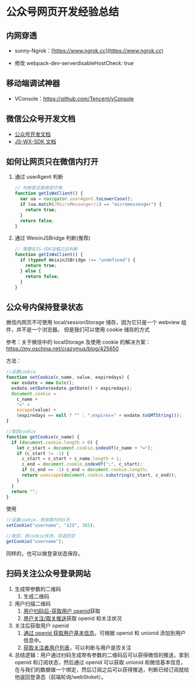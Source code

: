 # 公众号网页开发经验总结

## 内网穿透

- sunny-Ngrok：[https://www.ngrok.cc](https://www.ngrok.cc)

- 修改 webpack-dev-serverdisableHostCheck: true

## 移动端调试神器

- VConsole：https://github.com/Tencent/vConsole

## 微信公众号开发文档

- [公众号开发文档](https://developers.weixin.qq.com/doc/offiaccount/Getting_Started/Overview.html3)
- [JS-WX-SDK 文档](https://developers.weixin.qq.com/doc/offiaccount/OA_Web_Apps/JS-SDK.html)

## 如何让网页只在微信内打开

1. 通过 userAgent 判断

   ```js
   // 判断是否是微信环境
   function getIsWxClient() {
     var ua = navigator.userAgent.toLowerCase();
     if (ua.match(/MicroMessenger/i) == "micromessenger") {
       return true;
     }
     return false;
   }
   ```

2) 通过 WeixinJSBridge 判断(推荐)

   ```js
   // 需要在JS-SDK加载之后判断
   function getIsWxClient() {
     if (typeof WeixinJSBridge !== "undefined") {
       return true;
     } else {
       return false;
     }
   }
   ```

## 公众号内保持登录状态

微信内网页不可使用 local/sessionStorage 储存，因为它只是一个 webview 组件，并不是一个浏览器。
但是我们可以使用 cookie 储存的方式

参考：关于微信中的 localStorage 及使用 cookie 的解决方案：https://my.oschina.net/crazymus/blog/425650

方法：

```js
//设置cookie
function setCookie(c_name, value, expiredays) {
  var exdate = new Date();
  exdate.setDate(exdate.getDate() + expiredays);
  document.cookie =
    c_name +
    "=" +
    escape(value) +
    (expiredays == null ? "" : ";expires=" + exdate.toGMTString());
}

//取回cookie
function getCookie(c_name) {
  if (document.cookie.length > 0) {
    let c_start = document.cookie.indexOf(c_name + "=");
    if (c_start != -1) {
      c_start = c_start + c_name.length + 1;
      c_end = document.cookie.indexOf(";", c_start);
      if (c_end == -1) c_end = document.cookie.length;
      return unescape(document.cookie.substring(c_start, c_end));
    }
  }
  return "";
}
```

使用

```js
//设置cookie，有效期为365天
setCookie("username", "123", 365);

//取回，若cookie失效，将返回空
getCookie("username");
```

同样的，也可以做登录状态保存。

## 扫码关注公众号登录网站

1. 生成带参数的二维码
   1. 生成二维码
2. 用户扫描二维码
   1. [用户扫码后-获取用户 openid](https://developers.weixin.qq.com/doc/offiaccount/Message_Management/Receiving_event_pushes.html)获取
   2. [用户关注/取关推送](https://developers.weixin.qq.com/doc/offiaccount/Message_Management/Receiving_event_pushes.html)获取 openid 和关注状况
3. 关注后获取用户 openid
   1. [通过 openid 获取用户基本信息](https://developers.weixin.qq.com/doc/offiaccount/User_Management/Get_users_basic_information_UnionID.html#UinonId)，可根据 openid 和 unionid 添加到用户信息中。
   2. [获取关注者用户列表](https://developers.weixin.qq.com/doc/offiaccount/User_Management/Getting_a_User_List.html)，可以判断与用户是否关注
4. 总结逻辑：用户通过扫码生成带有参数的二维码后可以获得微信的推送，拿到 openid 和订阅状态，然后通过 openid 可以获取 unionid 和微信基本信息，在与我们的数据做一个绑定，然后订阅之后可以获得推送，判断已经订阅就给他返回登录态（前端轮询/webStoket）。
